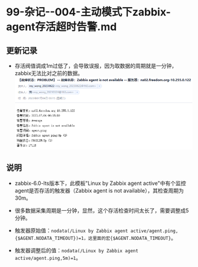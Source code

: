 # 99-杂记--004-主动模式下zabbix-agent存活超时告警.md

## 更新记录
- 存活阀值调成1m过低了，会导致误报，因为取数据的周期就是一分钟，zabbix无法比对之前的数据。
  ![zabbix-agent误报](./images/zabbix-6.0-lts--zabbix-agent-active检测周期为1m产生的误报.png)

## 说明
- zabbix-6.0-lts版本下，此模板"Linux by Zabbix agent active"中有个监控agent是否存活的触发器（Zabbix agent is not available），其检查周期为30m。

- 很多数据采集周期是一分钟，显然，这个存活检查时间太长了，需要调整成5分钟。

- 触发器原始值：`nodata(/Linux by Zabbix agent active/agent.ping,{$AGENT.NODATA_TIMEOUT})=1，这里面的宏{$AGENT.NODATA_TIMEOUT}`。

- 触发器调整后的值：`nodata(/Linux by Zabbix agent active/agent.ping,5m)=1`。

